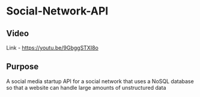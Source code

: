 # Social-Network-API

## Video
Link - https://youtu.be/9GbggSTXI8o

## Purpose 
A social media startup API for a social network that uses a NoSQL database
so that a website can handle large amounts of unstructured data

